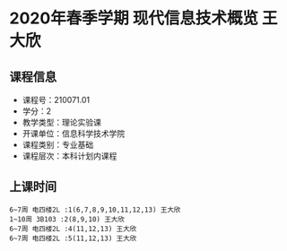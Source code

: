 # 2020年春季学期 现代信息技术概览 王大欣






## 课程信息

- 课程号：210071.01
- 学分：2
- 教学类型：理论实验课
- 开课单位：信息科学技术学院
- 课程类别：专业基础
- 课程层次：本科计划内课程

## 上课时间

```
6~7周 电四楼2L :1(6,7,8,9,10,11,12,13) 王大欣
1~10周 3B103 :2(8,9,10) 王大欣
6~7周 电四楼2L :4(11,12,13) 王大欣
6~7周 电四楼2L :5(11,12,13) 王大欣
```

